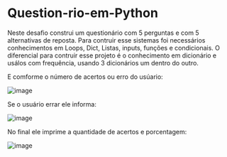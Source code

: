 # Question-rio-em-Python

Neste desafio construi um questionário com 5 perguntas e com 5 alternativas de reposta.
Para contruir esse sistemas foi necessários conhecimentos em Loops, Dict, Listas, inputs, funções e condicionais.
O diferencial para contruir esse projeto é o conhecimento em dicionário e usálos com frequência, usando 3 dicionários um dentro do outro.

E comforme o número de acertos ou erro do usúario:  
 
![image](https://user-images.githubusercontent.com/104043012/178617150-c49c0d47-66e7-49a6-9b09-75500a9ca1ee.png)

Se o usuário errar ele informa:

![image](https://user-images.githubusercontent.com/104043012/178617306-c9691039-9a62-45ac-aa2c-f1c6625d1b68.png)

No final ele imprime a quantidade de acertos e porcentagem:

![image](https://user-images.githubusercontent.com/104043012/178617376-ae87bfcc-c13c-4195-9a04-405188a9c6d3.png)

